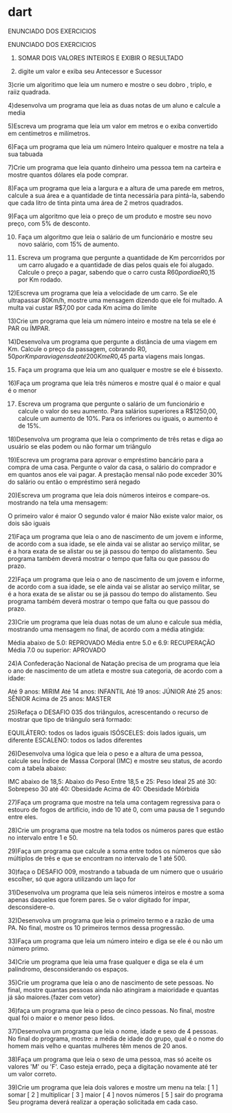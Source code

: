 # dart
ENUNCIADO DOS EXERCICIOS 


ENUNCIADO DOS EXERCICIOS 

1) SOMAR DOIS VALORES INTEIROS E EXIBIR O RESULTADO

2) digite um valor e exiba seu Antecessor e Sucessor

3)crie um algoritimo que leia um  numero e mostre  o seu dobro , triplo, e raiiz quadrada.

4)desenvolva um programa que leia as duas notas  de um aluno  e calcule a media

5)Escreva um programa que leia um valor em metros e o exiba convertido em centímetros e milímetros.

6)Faça um programa que leia um número Inteiro qualquer e mostre na tela a sua tabuada

7)Crie um programa que leia quanto dinheiro uma pessoa tem na carteira e mostre quantos dólares ela pode comprar.


8)Faça um programa que leia a largura e a altura de uma parede em metros, calcule a sua área e a quantidade de tinta necessária para pintá-la, sabendo que cada litro de tinta pinta uma área de 2 metros quadrados.

9)Faça um algoritmo que leia o preço de um produto e mostre seu novo preço, com 5% de desconto.

10) Faça um algoritmo que leia o salário de um funcionário e mostre seu novo salário, com 15% de aumento.

11) Escreva um programa que pergunte a quantidade de Km percorridos por um carro alugado e a quantidade de dias pelos quais ele foi alugado. Calcule o preço a pagar, sabendo que o carro custa R$60 por dia e R$0,15 por Km rodado.


12)Escreva um programa que leia a velocidade de um carro. Se ele ultrapassar 80Km/h, mostre uma mensagem dizendo que ele foi multado. A multa vai custar R$7,00 por cada Km acima do limite

13)Crie um programa que leia um número inteiro e mostre na tela se ele é PAR ou ÍMPAR.



14)Desenvolva um programa que pergunte a distância de uma viagem em Km. Calcule o preço da passagem, cobrando R$0,50 por Km para viagens de até 200Km e R$0,45 parta viagens mais longas.


15) Faça um programa que leia um ano qualquer e mostre se ele é bissexto.


16)Faça um programa que leia três números e mostre qual é o maior e qual é o menor

17) Escreva um programa que pergunte o salário de um funcionário e calcule o valor do seu aumento. Para salários superiores a R$1250,00, calcule um aumento de 10%. Para os inferiores ou iguais, o aumento é de 15%.

18)Desenvolva um programa que leia o comprimento de três retas e diga ao usuário se elas podem ou não formar um triângulo

19)Escreva um programa para aprovar o empréstimo bancário para a compra de uma casa. Pergunte o valor da casa, o salário do comprador e em quantos anos ele vai pagar. A prestação mensal não pode exceder 30% do salário ou então o empréstimo será negado

20)Escreva um programa que leia dois números inteiros e compare-os. mostrando na tela uma mensagem:

O primeiro valor é maior
O segundo valor é maior
Não existe valor maior, os dois são iguais

21)Faça um programa que leia o ano de nascimento de um jovem e informe, de acordo com a sua idade, se ele ainda vai se alistar ao serviço militar, se é a hora exata de se alistar ou se já passou do tempo do alistamento. Seu programa também deverá mostrar o tempo que falta ou que passou do prazo.

22)Faça um programa que leia o ano de nascimento de um jovem e informe, de acordo com a sua idade, se ele ainda vai se alistar ao serviço militar, se é a hora exata de se alistar ou se já passou do tempo do alistamento. Seu programa também deverá mostrar o tempo que falta ou que passou do prazo.


23)Crie um programa que leia duas notas de um aluno e calcule sua média, mostrando uma mensagem no final, de acordo com a média atingida:

Média abaixo de 5.0: REPROVADO
Média entre 5.0 e 6.9: RECUPERAÇÃO
Média 7.0 ou superior: APROVADO


24)A Confederação Nacional de Natação precisa de um programa que leia o ano de nascimento de um atleta e mostre sua categoria, de acordo com a idade:

Até 9 anos: MIRIM
Até 14 anos: INFANTIL
Até 19 anos: JÚNIOR
Até 25 anos: SÊNIOR
Acima de 25 anos: MASTER

25)Refaça o DESAFIO 035 dos triângulos, acrescentando o recurso de mostrar que tipo de triângulo será formado:

EQUILÁTERO: todos os lados iguais
ISÓSCELES: dois lados iguais, um diferente
ESCALENO: todos os lados diferentes

26)Desenvolva uma lógica que leia o peso e a altura de uma pessoa, calcule seu Índice de Massa Corporal (IMC) e mostre seu status, de acordo com a tabela abaixo:

IMC abaixo de 18,5: Abaixo do Peso
Entre 18,5 e 25: Peso Ideal
25 até 30: Sobrepeso
30 até 40: Obesidade
Acima de 40: Obesidade Mórbida

27)Faça um programa que mostre na tela uma contagem regressiva para o estouro de fogos de artifício, indo de 10 até 0, com uma pausa de 1 segundo entre eles.

28)Crie um programa que mostre na tela todos os números pares que estão no intervalo entre 1 e 50.

29)Faça um programa que calcule a soma entre todos os números que são múltiplos de três e que se encontram no intervalo de 1 até 500.


30)faça o DESAFIO 009, mostrando a tabuada de um número que o usuário escolher, só que agora utilizando um laço for

31)Desenvolva um programa que leia seis números inteiros e mostre a soma apenas daqueles que forem pares. Se o valor digitado for ímpar, desconsidere-o.

32)Desenvolva um programa que leia o primeiro termo e a razão de uma PA. No final, mostre os 10 primeiros termos dessa progressão.

33)Faça um programa que leia um número inteiro e diga se ele é ou não um número primo.

34)Crie um programa que leia uma frase qualquer e diga se ela é um palíndromo, desconsiderando os espaços.

35)Crie um programa que leia o ano de nascimento de sete pessoas. No final, mostre quantas pessoas ainda não atingiram a maioridade e quantas já são maiores.{fazer com vetor}

36)faça um programa que leia o peso de cinco pessoas. No final, mostre qual foi o maior e o menor peso lidos.

37)Desenvolva um programa que leia o nome, idade e sexo de 4 pessoas. No final do programa, mostre: a média de idade do grupo, qual é o nome do homem mais velho e quantas mulheres têm menos de 20 anos.

38)Faça um programa que leia o sexo de uma pessoa, mas só aceite os valores 'M' ou 'F'. Caso esteja errado, peça a digitação novamente até ter um valor correto.

39)Crie um programa que leia dois valores e mostre um menu na tela: [ 1 ] somar [ 2 ] multiplicar [ 3 ] maior [ 4 ] novos números [ 5 ] sair do programa Seu programa deverá realizar a operação solicitada em cada caso.

